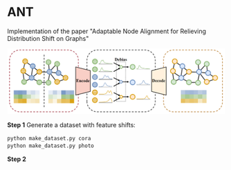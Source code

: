 # ANT
Implementation of the paper "Adaptable Node Alignment for Relieving Distribution Shift on Graphs"

![](pic.png)

**Step 1**
Generate a dataset with feature shifts:

```bash
python make_dataset.py cora
python make_dataset.py photo
```

**Step 2**
